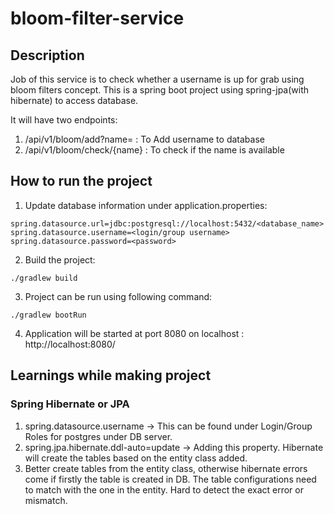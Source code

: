 # bloom-filter-service

## Description
Job of this service is to check whether a username is up for grab using bloom filters concept.
This is a spring boot project using spring-jpa(with hibernate) to access database.

It will have two endpoints:

1) /api/v1/bloom/add?name=<username> : To Add username to database
2) /api/v1/bloom/check/{name} : To check if the name is available

## How to run the project

1) Update database information under application.properties:
```
spring.datasource.url=jdbc:postgresql://localhost:5432/<database_name>
spring.datasource.username=<login/group username>
spring.datasource.password=<password>
```

2) Build the project:
```
./gradlew build
```
3) Project can be run using following command:

```
./gradlew bootRun
```
4) Application will be started at port 8080 on localhost : http://localhost:8080/


## Learnings while making project

### Spring Hibernate or JPA
1) spring.datasource.username -> This can be found under Login/Group Roles for postgres under DB server.
2) spring.jpa.hibernate.ddl-auto=update -> Adding this property. Hibernate will create the tables based on the entity class added.
3) Better create tables from the entity class, otherwise hibernate errors come if firstly the table is created in DB. The table configurations
need to match with the one in the entity. Hard to detect the exact error or mismatch.




